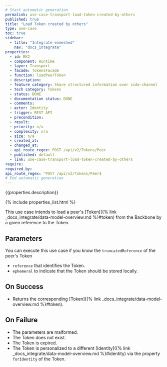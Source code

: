 ```yaml
---
# Start automatic generation
permalink: use-case-transport-load-token-created-by-others
published: true
title: "Load Token created by others"
type: use-case
toc: true
sidebar:
  - title: "Integrate enmeshed"
    nav: "docs_integrate"
properties:
  - id: RK2
  - component: Runtime
  - layer: Transport
  - facade: TokensFacade
  - function: loadPeerToken
  - description:
  - feature category: Share structured information over side-channel
  - tech category: Tokens
  - status: DONE
  - documentation status: DONE
  - comments:
  - actor: Identity
  - trigger: REST API
  - precondition:
  - result:
  - priority: n/a
  - complexity: n/a
  - size: n/a
  - created_at:
  - changed_at:
  - api_route_regex: POST /api/v2/Tokens/Peer
  - published: default
  - link: use-case-transport-load-token-created-by-others
require:
required_by:
api_route_regex: ^POST /api/v2/Tokens/Peer$
# End automatic generation
---
```


{{properties.description}}

{% include properties_list.html %}

This use case intends to load a peer's [Token]({% link _docs_integrate/data-model-overview.md %}#token) from the Backbone by a given reference to the Token.

## Parameters

You can execute this use case if you know the `truncatedReference` of the peer's Token

- `reference` that identifies the Token.
- `ephemeral` to indicate that the Token should be stored locally.

## On Success

- Returns the corresponding [Token]({% link _docs_integrate/data-model-overview.md %}#token).

## On Failure

- The parameters are malformed.
- The Token does not exist.
- The Token is expired.
- The Token is personalized to a different [Identity]({% link _docs_integrate/data-model-overview.md %}#identity) via the property `forIdentity` of the Token.
